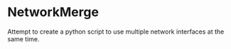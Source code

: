 # NetworkMerge
Attempt to create a python script to use multiple network interfaces at the same time.


